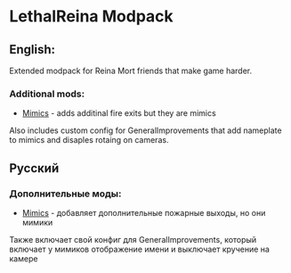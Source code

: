 # LethalReina Modpack

## English:

Extended modpack for Reina Mort friends that make game harder.

### Additional mods:

* [Mimics](https://thunderstore.io/c/lethal-company/p/x753/Mimics/) - adds additinal fire exits but they are mimics

Also includes custom config for GeneralImprovements that add nameplate to mimics and disaples rotaing on cameras.

## Русский

### Дополнительные моды:

* [Mimics](https://thunderstore.io/c/lethal-company/p/x753/Mimics/) - добавляет дополнительные пожарные выходы, но они мимики

Также включает свой конфиг для GeneralImprovements, который включает у мимиков отображение имени и выключает кручение на камере
